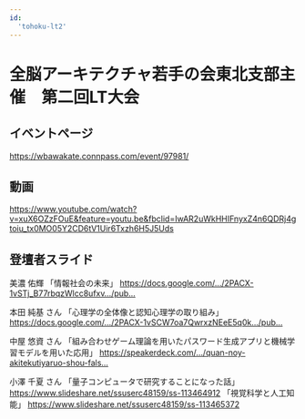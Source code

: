 ```yaml
---
id:
  'tohoku-lt2'
---
```


# 全脳アーキテクチャ若手の会東北支部主催　第二回LT大会

## イベントページ
https://wbawakate.connpass.com/event/97981/

## 動画
https://www.youtube.com/watch?v=xuX6OZzFOuE&feature=youtu.be&fbclid=IwAR2uWkHHIFnyxZ4n6QDRj4gtoiu_tx0MO05Y2CD6tV1Uir6Txzh6H5J5Uds

## 登壇者スライド
美濃 佑輝
「情報社会の未来」
https://docs.google.com/…/2PACX-1vSTj_B77rbqzWlcc8ufxv…/pub…

本田 純基 さん
「心理学の全体像と認知心理学の取り組み」
https://docs.google.com/…/2PACX-1vSCW7oa7QwrxzNEeE5q0k…/pub…

中屋 悠資 さん
「組み合わせゲーム理論を用いたパスワード生成アプリと機械学習モデルを用いた応用」
https://speakerdeck.com/…/quan-noy-akitekutiyaruo-shou-fals…

小澤 千夏 さん
「量子コンピュータで研究することになった話」
https://www.slideshare.net/ssuserc48159/ss-113464912
「視覚科学と人工知能」
https://www.slideshare.net/ssuserc48159/ss-113465372
